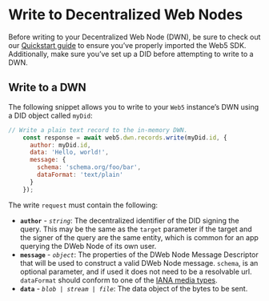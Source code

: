 # Write to Decentralized Web Nodes

Before writing to your Decentralized Web Node (DWN), be sure to check out our [Quickstart guide](../../quickstart) to ensure you’ve properly imported the Web5 SDK. Additionally, make sure you’ve set up a DID before attempting to write to a DWN.

## Write to a DWN

The following snippet allows you to write to your `Web5` instance’s DWN using a DID object called `myDid`:

```jsx
// Write a plain text record to the in-memory DWN.
    const response = await web5.dwn.records.write(myDid.id, {
      author: myDid.id,
      data: 'Hello, world!',
      message: {
        schema: 'schema.org/foo/bar',
        dataFormat: 'text/plain'
      }
    });
```

The write `request` must contain the following:

- **`author`** - *`string`*: The decentralized identifier of the DID signing the query. This may be the same as the `target` parameter if the target and the signer of the query are the same entity, which is common for an app querying the DWeb Node of its own user.
- **`message`** - *`object`*: The properties of the DWeb Node Message Descriptor that will be used to construct a valid DWeb Node message. `schema`, is an optional parameter, and if used it does not need to be a resolvable url. `dataFormat` should conform to one of the [IANA media types](https://www.iana.org/assignments/media-types/media-types.xhtml).
- **`data`** - *`blob | stream | file`*: The data object of the bytes to be sent.